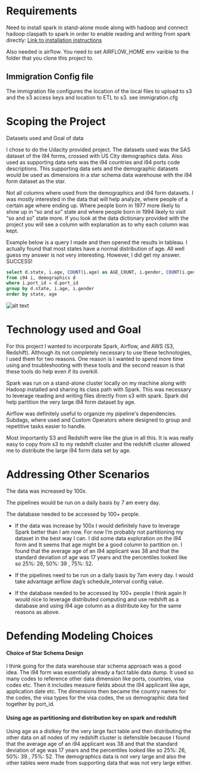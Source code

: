 # Requirements
Need to install spark in stand-alone mode along with hadoop and connect hadoop claspath to spark
in order to enable reading and writing from spark directly:
[Link to installation instructions](https://medium.com/@sivachaitanya/install-apache-spark-pyspark-standalone)

Also needed is airflow. You need to set AIRFLOW_HOME env varible to the folder that you
clone this project to.

## Immigration Config file
The immigration file configures the location of the local files to upload to s3 and
the s3 access keys and location to ETL to s3. see immigration.cfg


# Scoping the Project 

Datasets used and Goal of data 

I chose to do the Udacity provided project. The datasets used was the SAS dataset of the i94 forms, crossed with US City demographics data. Also used as supporting data sets was the i94 countries and i94 ports code descriptions. This supporting data sets and the demographic datasets would be used as dimensions in a star schema data warehouse with the i94 form dataset as the star.  

Not all columns where used from the demographics and i94 form datasets. I was mostly interested in the data that will help analyze, where people of a certain age where ending up. Where people born in 1977 more likely to show up in “so and so” state and where people born in 1994 likely to visit “so and so” state more. If you look at the data dictionary provided with the project you will see a column with explanation as to why each column was kept. 

Example below is a query I made and then opened the results in tableau. I actually found that most
states have a normal distribution of age. All well guess my answer is not very interesting. However, I did
get my answer. SUCCESS!

```sql
select d.state, i.age, COUNT(i.age) as AGE_COUNT, i.gender, COUNT(i.gender) as Gender_COUNT
from i94 i, demographics d
where i.port_id = d.port_id
group by d.state, i.age, i.gender
order by state, age

```

![alt text](https://i.imgur.com/cDl4iTk.png "hi")

# Technology used and Goal 

For this project I wanted to incorporate Spark, Airflow, and AWS (S3, Redshift). Although its not completely necessary to use these technologies, I used them for two reasons. One reason is I wanted to spend more time using and troubleshooting with these tools and the second reason is that these tools do help even if its overkill.  

Spark was run on a stand-alone cluster locally on my machine along with Hadoop installed and sharing its class path with Spark. This was necessary to leverage reading and writing files directly from s3 with spark. Spark did help partition the very large i94 form dataset by age. 

Airflow was definitely useful to organize my pipeline's dependencies. Subdags, where used and Custom Operators where designed to group and repetitive tasks easier to handle. 

Most importantly S3 and Redshift were like the glue in all this. It is was really easy to copy from s3 to my redshift cluster and the redshift cluster allowed me to distribute the large i94 form data set by age.  


# Addressing Other Scenarios 

The data was increased by 100x. 

The pipelines would be run on a daily basis by 7 am every day. 

The database needed to be accessed by 100+ people. 

- If the data was increase by 100x I would definitely have to leverage Spark better than I am now. For now I’m probably not partitioning my dataset in the best way I can. I did some data exploration on the i94 form and It seems that age might be a good column to partition on. I found that the average age of an i94 applicant was 38 and that the standard deviation of age was 17 years and the percentiles looked like so 25%: 26, 50%: 39 , 75%:  52.  

- If the pipelines need to be run on a daily basis by 7am every day. I would take advantage airflow dag’s schedule_interval config value.  


- If the database needed to be accessed by 100+ people I think again It would nice to leverage distributed computing and use redshift as a database and using i94 age column as a distribute key for the same reasons as above. 

# Defending Modeling Choices 

#### Choice of Star Schema Design 

I think going for the data warehouse star schema approach was a good idea. The i94 form was essentially already a fact table data dump. It used so many codes to reference other data dimension like ports, countries, visa codes etc. Then it includes measure fields about the i94 applicant like age, application date etc. The dimensions then became the country names for the codes, the visa types for the visa codes, the us demographic data tied together by port_id. 

#### Using age as partitioning and distribution key on spark and redshift 

Using age as a distkey for the very large fact table and then distributing the other data on all nodes of my redshift cluster is defensible because I found that the average age of an i94 applicant was 38 and that the standard deviation of age was 17 years and the percentiles looked like so 25%: 26, 50%: 39 , 75%:  52. The demographics data is not very large and also the other tables were made from supporting data that was not very large either.  
